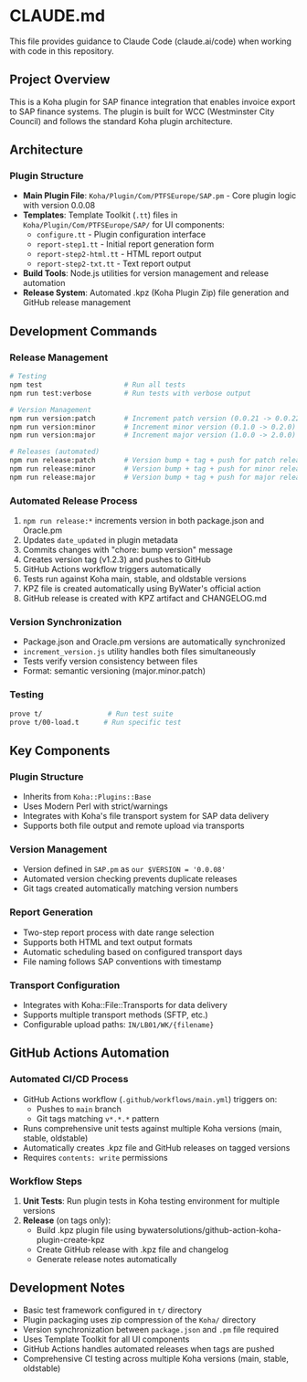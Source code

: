 # CLAUDE.md

This file provides guidance to Claude Code (claude.ai/code) when working with code in this repository.

## Project Overview

This is a Koha plugin for SAP finance integration that enables invoice export to SAP finance systems. The plugin is built for WCC (Westminster City Council) and follows the standard Koha plugin architecture.

## Architecture

### Plugin Structure

- **Main Plugin File**: `Koha/Plugin/Com/PTFSEurope/SAP.pm` - Core plugin logic with version 0.0.08
- **Templates**: Template Toolkit (`.tt`) files in `Koha/Plugin/Com/PTFSEurope/SAP/` for UI components:
  - `configure.tt` - Plugin configuration interface
  - `report-step1.tt` - Initial report generation form
  - `report-step2-html.tt` - HTML report output
  - `report-step2-txt.tt` - Text report output
- **Build Tools**: Node.js utilities for version management and release automation
- **Release System**: Automated .kpz (Koha Plugin Zip) file generation and GitHub release management

## Development Commands

### Release Management

```bash
# Testing
npm test                    # Run all tests
npm run test:verbose        # Run tests with verbose output

# Version Management
npm run version:patch       # Increment patch version (0.0.21 -> 0.0.22)
npm run version:minor       # Increment minor version (0.1.0 -> 0.2.0)
npm run version:major       # Increment major version (1.0.0 -> 2.0.0)

# Releases (automated)
npm run release:patch       # Version bump + tag + push for patch release
npm run release:minor       # Version bump + tag + push for minor release
npm run release:major       # Version bump + tag + push for major release
```

### Automated Release Process

1. `npm run release:*` increments version in both package.json and Oracle.pm
2. Updates `date_updated` in plugin metadata
3. Commits changes with "chore: bump version" message
4. Creates version tag (v1.2.3) and pushes to GitHub
5. GitHub Actions workflow triggers automatically
6. Tests run against Koha main, stable, and oldstable versions
7. KPZ file is created automatically using ByWater's official action
8. GitHub release is created with KPZ artifact and CHANGELOG.md

### Version Synchronization

- Package.json and Oracle.pm versions are automatically synchronized
- `increment_version.js` utility handles both files simultaneously
- Tests verify version consistency between files
- Format: semantic versioning (major.minor.patch)

### Testing

```bash
prove t/                # Run test suite
prove t/00-load.t      # Run specific test
```

## Key Components

### Plugin Structure

- Inherits from `Koha::Plugins::Base`
- Uses Modern Perl with strict/warnings
- Integrates with Koha's file transport system for SAP data delivery
- Supports both file output and remote upload via transports

### Version Management

- Version defined in `SAP.pm` as `our $VERSION = '0.0.08'`
- Automated version checking prevents duplicate releases
- Git tags created automatically matching version numbers

### Report Generation

- Two-step report process with date range selection
- Supports both HTML and text output formats
- Automatic scheduling based on configured transport days
- File naming follows SAP conventions with timestamp

### Transport Configuration

- Integrates with Koha::File::Transports for data delivery
- Supports multiple transport methods (SFTP, etc.)
- Configurable upload paths: `IN/LB01/WK/{filename}`

## GitHub Actions Automation

### Automated CI/CD Process

- GitHub Actions workflow (`.github/workflows/main.yml`) triggers on:
  - Pushes to `main` branch
  - Git tags matching `v*.*.*` pattern
- Runs comprehensive unit tests against multiple Koha versions (main, stable, oldstable)
- Automatically creates .kpz file and GitHub releases on tagged versions
- Requires `contents: write` permissions

### Workflow Steps

1. **Unit Tests**: Run plugin tests in Koha testing environment for multiple versions
2. **Release** (on tags only):
   - Build .kpz plugin file using bywatersolutions/github-action-koha-plugin-create-kpz
   - Create GitHub release with .kpz file and changelog
   - Generate release notes automatically

## Development Notes

- Basic test framework configured in `t/` directory
- Plugin packaging uses zip compression of the `Koha/` directory
- Version synchronization between `package.json` and `.pm` file required
- Uses Template Toolkit for all UI components
- GitHub Actions handles automated releases when tags are pushed
- Comprehensive CI testing across multiple Koha versions (main, stable, oldstable)
